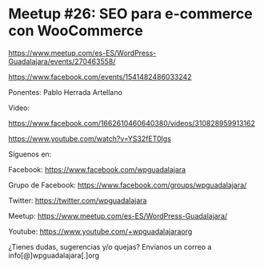 # Meetup #26: SEO para e-commerce con WooCommerce

https://www.meetup.com/es-ES/WordPress-Guadalajara/events/270463558/

https://www.facebook.com/events/1541482486033242

Ponentes: Pablo Herrada Artellano

Video:

https://www.facebook.com/1662610460640380/videos/310828959913162

https://www.youtube.com/watch?v=YS32fET0Igs

Síguenos en:

Facebook: https://www.facebook.com/wpguadalajara

Grupo de Facebook: https://www.facebook.com/groups/wpguadalajara/

Twitter: https://twitter.com/wpguadalajara

Meetup: https://www.meetup.com/es-ES/WordPress-Guadalajara/

Youtube: https://www.youtube.com/+wpguadalajaraorg


¿Tienes dudas, sugerencias y/o quejas? Envíanos un correo a info[@]wpguadalajara[.]org
